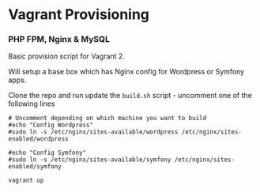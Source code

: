 # Vagrant Provisioning
### PHP FPM, Nginx & MySQL

Basic provision script for Vagrant 2.

Will setup a base box which has Nginx config for Wordpress or Symfony apps.

Clone the repo and run update the `build.sh` script - uncomment one of the following lines

```
# Uncomment depending on which machine you want to build
#echo "Config Wordpress"
#sudo ln -s /etc/nginx/sites-available/wordpress /etc/nginx/sites-enabled/wordpress

#echo "Config Symfony"
#sudo ln -s /etc/nginx/sites-available/symfony /etc/nginx/sites-enabled/symfony
```

`vagrant up` 